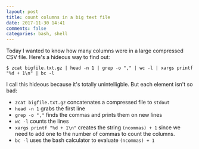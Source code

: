 ```yaml
---
layout: post
title: count columns in a big text file
date: 2017-11-30 14:41
comments: false
categories: bash, shell
---
```


Today I wanted to know how many columns were in a large compressed CSV file. Here's
a hideous way to find out:

```{sh}
$ zcat bigfile.txt.gz | head -n 1 | grep -o "," | wc -l | xargs printf "%d + 1\n" | bc -l
```

I call this hideous because it's totally unintelligble. But each element
isn't so bad:

- `zcat bigfile.txt.gz` concatenates a compressed file to `stdout`
- `head -n 1` grabs the first line
- `grep -o ","` finds the commas and prints them on new lines
- `wc -l` counts the lines
- `xargs printf "%d + 1\n"` creates the string `(ncommas) + 1` since we need to add
  one to the number of commas to count the columns.
- `bc -l` uses the bash calculator to evaluate `(ncommas) + 1`
